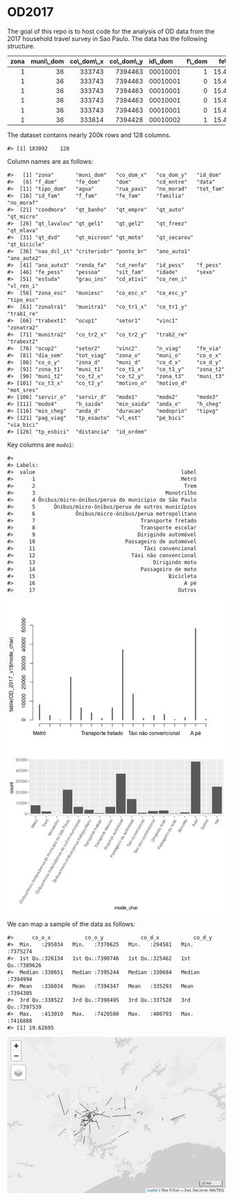 
<!-- README.md is generated from README.Rmd. Please edit that file -->

# OD2017

<!-- badges: start -->
<!-- badges: end -->

The goal of this repo is to host code for the analysis of OD data from
the 2017 household travel survey in Sao Paulo. The data has the
following structure.

<table>
<thead>
<tr>
<th style="text-align:right;">
zona
</th>
<th style="text-align:right;">
muni\_dom
</th>
<th style="text-align:right;">
co\_dom\_x
</th>
<th style="text-align:right;">
co\_dom\_y
</th>
<th style="text-align:left;">
id\_dom
</th>
<th style="text-align:right;">
f\_dom
</th>
<th style="text-align:right;">
fe\_dom
</th>
<th style="text-align:right;">
dom
</th>
<th style="text-align:right;">
cd\_entre
</th>
<th style="text-align:left;">
data
</th>
<th style="text-align:right;">
tipo\_dom
</th>
<th style="text-align:right;">
agua
</th>
<th style="text-align:right;">
rua\_pavi
</th>
<th style="text-align:right;">
no\_morad
</th>
<th style="text-align:right;">
tot\_fam
</th>
<th style="text-align:left;">
id\_fam
</th>
<th style="text-align:right;">
f\_fam
</th>
<th style="text-align:right;">
fe\_fam
</th>
<th style="text-align:right;">
familia
</th>
<th style="text-align:right;">
no\_moraf
</th>
<th style="text-align:right;">
condmora
</th>
<th style="text-align:right;">
qt\_banho
</th>
<th style="text-align:right;">
qt\_empre
</th>
<th style="text-align:right;">
qt\_auto
</th>
<th style="text-align:right;">
qt\_micro
</th>
<th style="text-align:right;">
qt\_lavalou
</th>
<th style="text-align:right;">
qt\_gel1
</th>
<th style="text-align:right;">
qt\_gel2
</th>
<th style="text-align:right;">
qt\_freez
</th>
<th style="text-align:right;">
qt\_mlava
</th>
<th style="text-align:right;">
qt\_dvd
</th>
<th style="text-align:right;">
qt\_microon
</th>
<th style="text-align:right;">
qt\_moto
</th>
<th style="text-align:right;">
qt\_secarou
</th>
<th style="text-align:right;">
qt\_bicicle
</th>
<th style="text-align:right;">
nao\_dcl\_it
</th>
<th style="text-align:right;">
criteriobr
</th>
<th style="text-align:right;">
ponto\_br
</th>
<th style="text-align:right;">
ano\_auto1
</th>
<th style="text-align:right;">
ano\_auto2
</th>
<th style="text-align:right;">
ano\_auto3
</th>
<th style="text-align:right;">
renda\_fa
</th>
<th style="text-align:right;">
cd\_renfa
</th>
<th style="text-align:left;">
id\_pess
</th>
<th style="text-align:right;">
f\_pess
</th>
<th style="text-align:right;">
fe\_pess
</th>
<th style="text-align:right;">
pessoa
</th>
<th style="text-align:right;">
sit\_fam
</th>
<th style="text-align:right;">
idade
</th>
<th style="text-align:right;">
sexo
</th>
<th style="text-align:right;">
estuda
</th>
<th style="text-align:right;">
grau\_ins
</th>
<th style="text-align:right;">
cd\_ativi
</th>
<th style="text-align:right;">
co\_ren\_i
</th>
<th style="text-align:right;">
vl\_ren\_i
</th>
<th style="text-align:right;">
zona\_esc
</th>
<th style="text-align:right;">
muniesc
</th>
<th style="text-align:right;">
co\_esc\_x
</th>
<th style="text-align:right;">
co\_esc\_y
</th>
<th style="text-align:right;">
tipo\_esc
</th>
<th style="text-align:right;">
zonatra1
</th>
<th style="text-align:right;">
munitra1
</th>
<th style="text-align:right;">
co\_tr1\_x
</th>
<th style="text-align:right;">
co\_tr1\_y
</th>
<th style="text-align:right;">
trab1\_re
</th>
<th style="text-align:right;">
trabext1
</th>
<th style="text-align:right;">
ocup1
</th>
<th style="text-align:right;">
setor1
</th>
<th style="text-align:right;">
vinc1
</th>
<th style="text-align:right;">
zonatra2
</th>
<th style="text-align:right;">
munitra2
</th>
<th style="text-align:right;">
co\_tr2\_x
</th>
<th style="text-align:right;">
co\_tr2\_y
</th>
<th style="text-align:right;">
trab2\_re
</th>
<th style="text-align:right;">
trabext2
</th>
<th style="text-align:right;">
ocup2
</th>
<th style="text-align:right;">
setor2
</th>
<th style="text-align:right;">
vinc2
</th>
<th style="text-align:right;">
n\_viag
</th>
<th style="text-align:right;">
fe\_via
</th>
<th style="text-align:right;">
dia\_sem
</th>
<th style="text-align:right;">
tot\_viag
</th>
<th style="text-align:right;">
zona\_o
</th>
<th style="text-align:right;">
muni\_o
</th>
<th style="text-align:right;">
co\_o\_x
</th>
<th style="text-align:right;">
co\_o\_y
</th>
<th style="text-align:right;">
zona\_d
</th>
<th style="text-align:right;">
muni\_d
</th>
<th style="text-align:right;">
co\_d\_x
</th>
<th style="text-align:right;">
co\_d\_y
</th>
<th style="text-align:right;">
zona\_t1
</th>
<th style="text-align:right;">
muni\_t1
</th>
<th style="text-align:right;">
co\_t1\_x
</th>
<th style="text-align:right;">
co\_t1\_y
</th>
<th style="text-align:right;">
zona\_t2
</th>
<th style="text-align:right;">
muni\_t2
</th>
<th style="text-align:right;">
co\_t2\_x
</th>
<th style="text-align:right;">
co\_t2\_y
</th>
<th style="text-align:right;">
zona\_t3
</th>
<th style="text-align:right;">
muni\_t3
</th>
<th style="text-align:right;">
co\_t3\_x
</th>
<th style="text-align:right;">
co\_t3\_y
</th>
<th style="text-align:right;">
motivo\_o
</th>
<th style="text-align:right;">
motivo\_d
</th>
<th style="text-align:right;">
mot\_sres
</th>
<th style="text-align:right;">
servir\_o
</th>
<th style="text-align:right;">
servir\_d
</th>
<th style="text-align:right;">
modo1
</th>
<th style="text-align:right;">
modo2
</th>
<th style="text-align:right;">
modo3
</th>
<th style="text-align:right;">
modo4
</th>
<th style="text-align:right;">
h\_saida
</th>
<th style="text-align:right;">
min\_saida
</th>
<th style="text-align:right;">
anda\_o
</th>
<th style="text-align:right;">
h\_cheg
</th>
<th style="text-align:right;">
min\_cheg
</th>
<th style="text-align:right;">
anda\_d
</th>
<th style="text-align:right;">
duracao
</th>
<th style="text-align:right;">
modoprin
</th>
<th style="text-align:right;">
tipvg
</th>
<th style="text-align:right;">
pag\_viag
</th>
<th style="text-align:right;">
tp\_esauto
</th>
<th style="text-align:right;">
vl\_est
</th>
<th style="text-align:right;">
pe\_bici
</th>
<th style="text-align:right;">
via\_bici
</th>
<th style="text-align:right;">
tp\_esbici
</th>
<th style="text-align:right;">
distancia
</th>
<th style="text-align:right;">
id\_ordem
</th>
</tr>
</thead>
<tbody>
<tr>
<td style="text-align:right;">
1
</td>
<td style="text-align:right;">
36
</td>
<td style="text-align:right;">
333743
</td>
<td style="text-align:right;">
7394463
</td>
<td style="text-align:left;">
00010001
</td>
<td style="text-align:right;">
1
</td>
<td style="text-align:right;">
15.41667
</td>
<td style="text-align:right;">
1
</td>
<td style="text-align:right;">
1
</td>
<td style="text-align:left;">
06092017
</td>
<td style="text-align:right;">
1
</td>
<td style="text-align:right;">
1
</td>
<td style="text-align:right;">
1
</td>
<td style="text-align:right;">
2
</td>
<td style="text-align:right;">
1
</td>
<td style="text-align:left;">
000100011
</td>
<td style="text-align:right;">
1
</td>
<td style="text-align:right;">
15.41667
</td>
<td style="text-align:right;">
1
</td>
<td style="text-align:right;">
2
</td>
<td style="text-align:right;">
2
</td>
<td style="text-align:right;">
1
</td>
<td style="text-align:right;">
0
</td>
<td style="text-align:right;">
0
</td>
<td style="text-align:right;">
1
</td>
<td style="text-align:right;">
0
</td>
<td style="text-align:right;">
0
</td>
<td style="text-align:right;">
1
</td>
<td style="text-align:right;">
1
</td>
<td style="text-align:right;">
1
</td>
<td style="text-align:right;">
1
</td>
<td style="text-align:right;">
1
</td>
<td style="text-align:right;">
0
</td>
<td style="text-align:right;">
0
</td>
<td style="text-align:right;">
0
</td>
<td style="text-align:right;">
1
</td>
<td style="text-align:right;">
4
</td>
<td style="text-align:right;">
25
</td>
<td style="text-align:right;">
NA
</td>
<td style="text-align:right;">
NA
</td>
<td style="text-align:right;">
NA
</td>
<td style="text-align:right;">
2732.576
</td>
<td style="text-align:right;">
3
</td>
<td style="text-align:left;">
00010001101
</td>
<td style="text-align:right;">
1
</td>
<td style="text-align:right;">
19.53227
</td>
<td style="text-align:right;">
1
</td>
<td style="text-align:right;">
1
</td>
<td style="text-align:right;">
59
</td>
<td style="text-align:right;">
2
</td>
<td style="text-align:right;">
1
</td>
<td style="text-align:right;">
3
</td>
<td style="text-align:right;">
1
</td>
<td style="text-align:right;">
3
</td>
<td style="text-align:right;">
NA
</td>
<td style="text-align:right;">
NA
</td>
<td style="text-align:right;">
NA
</td>
<td style="text-align:right;">
NA
</td>
<td style="text-align:right;">
NA
</td>
<td style="text-align:right;">
NA
</td>
<td style="text-align:right;">
3
</td>
<td style="text-align:right;">
36
</td>
<td style="text-align:right;">
333104
</td>
<td style="text-align:right;">
7394476
</td>
<td style="text-align:right;">
2
</td>
<td style="text-align:right;">
2
</td>
<td style="text-align:right;">
4
</td>
<td style="text-align:right;">
13
</td>
<td style="text-align:right;">
1
</td>
<td style="text-align:right;">
NA
</td>
<td style="text-align:right;">
NA
</td>
<td style="text-align:right;">
NA
</td>
<td style="text-align:right;">
NA
</td>
<td style="text-align:right;">
NA
</td>
<td style="text-align:right;">
NA
</td>
<td style="text-align:right;">
NA
</td>
<td style="text-align:right;">
NA
</td>
<td style="text-align:right;">
NA
</td>
<td style="text-align:right;">
1
</td>
<td style="text-align:right;">
22.13265
</td>
<td style="text-align:right;">
3
</td>
<td style="text-align:right;">
2
</td>
<td style="text-align:right;">
1
</td>
<td style="text-align:right;">
36
</td>
<td style="text-align:right;">
333743
</td>
<td style="text-align:right;">
7394463
</td>
<td style="text-align:right;">
3
</td>
<td style="text-align:right;">
36
</td>
<td style="text-align:right;">
333104
</td>
<td style="text-align:right;">
7394476
</td>
<td style="text-align:right;">
NA
</td>
<td style="text-align:right;">
NA
</td>
<td style="text-align:right;">
NA
</td>
<td style="text-align:right;">
NA
</td>
<td style="text-align:right;">
NA
</td>
<td style="text-align:right;">
NA
</td>
<td style="text-align:right;">
NA
</td>
<td style="text-align:right;">
NA
</td>
<td style="text-align:right;">
NA
</td>
<td style="text-align:right;">
NA
</td>
<td style="text-align:right;">
NA
</td>
<td style="text-align:right;">
NA
</td>
<td style="text-align:right;">
8
</td>
<td style="text-align:right;">
3
</td>
<td style="text-align:right;">
3
</td>
<td style="text-align:right;">
2
</td>
<td style="text-align:right;">
2
</td>
<td style="text-align:right;">
16
</td>
<td style="text-align:right;">
NA
</td>
<td style="text-align:right;">
NA
</td>
<td style="text-align:right;">
NA
</td>
<td style="text-align:right;">
5
</td>
<td style="text-align:right;">
45
</td>
<td style="text-align:right;">
NA
</td>
<td style="text-align:right;">
5
</td>
<td style="text-align:right;">
55
</td>
<td style="text-align:right;">
NA
</td>
<td style="text-align:right;">
10
</td>
<td style="text-align:right;">
16
</td>
<td style="text-align:right;">
3
</td>
<td style="text-align:right;">
NA
</td>
<td style="text-align:right;">
NA
</td>
<td style="text-align:right;">
NA
</td>
<td style="text-align:right;">
1
</td>
<td style="text-align:right;">
NA
</td>
<td style="text-align:right;">
NA
</td>
<td style="text-align:right;">
639.1322
</td>
<td style="text-align:right;">
1
</td>
</tr>
<tr>
<td style="text-align:right;">
1
</td>
<td style="text-align:right;">
36
</td>
<td style="text-align:right;">
333743
</td>
<td style="text-align:right;">
7394463
</td>
<td style="text-align:left;">
00010001
</td>
<td style="text-align:right;">
0
</td>
<td style="text-align:right;">
15.41667
</td>
<td style="text-align:right;">
1
</td>
<td style="text-align:right;">
1
</td>
<td style="text-align:left;">
06092017
</td>
<td style="text-align:right;">
1
</td>
<td style="text-align:right;">
1
</td>
<td style="text-align:right;">
1
</td>
<td style="text-align:right;">
2
</td>
<td style="text-align:right;">
1
</td>
<td style="text-align:left;">
000100011
</td>
<td style="text-align:right;">
0
</td>
<td style="text-align:right;">
15.41667
</td>
<td style="text-align:right;">
1
</td>
<td style="text-align:right;">
2
</td>
<td style="text-align:right;">
2
</td>
<td style="text-align:right;">
1
</td>
<td style="text-align:right;">
0
</td>
<td style="text-align:right;">
0
</td>
<td style="text-align:right;">
1
</td>
<td style="text-align:right;">
0
</td>
<td style="text-align:right;">
0
</td>
<td style="text-align:right;">
1
</td>
<td style="text-align:right;">
1
</td>
<td style="text-align:right;">
1
</td>
<td style="text-align:right;">
1
</td>
<td style="text-align:right;">
1
</td>
<td style="text-align:right;">
0
</td>
<td style="text-align:right;">
0
</td>
<td style="text-align:right;">
0
</td>
<td style="text-align:right;">
1
</td>
<td style="text-align:right;">
4
</td>
<td style="text-align:right;">
25
</td>
<td style="text-align:right;">
NA
</td>
<td style="text-align:right;">
NA
</td>
<td style="text-align:right;">
NA
</td>
<td style="text-align:right;">
2732.576
</td>
<td style="text-align:right;">
3
</td>
<td style="text-align:left;">
00010001101
</td>
<td style="text-align:right;">
0
</td>
<td style="text-align:right;">
19.53227
</td>
<td style="text-align:right;">
1
</td>
<td style="text-align:right;">
1
</td>
<td style="text-align:right;">
59
</td>
<td style="text-align:right;">
2
</td>
<td style="text-align:right;">
1
</td>
<td style="text-align:right;">
3
</td>
<td style="text-align:right;">
1
</td>
<td style="text-align:right;">
3
</td>
<td style="text-align:right;">
NA
</td>
<td style="text-align:right;">
NA
</td>
<td style="text-align:right;">
NA
</td>
<td style="text-align:right;">
NA
</td>
<td style="text-align:right;">
NA
</td>
<td style="text-align:right;">
NA
</td>
<td style="text-align:right;">
3
</td>
<td style="text-align:right;">
36
</td>
<td style="text-align:right;">
333104
</td>
<td style="text-align:right;">
7394476
</td>
<td style="text-align:right;">
2
</td>
<td style="text-align:right;">
2
</td>
<td style="text-align:right;">
4
</td>
<td style="text-align:right;">
13
</td>
<td style="text-align:right;">
1
</td>
<td style="text-align:right;">
NA
</td>
<td style="text-align:right;">
NA
</td>
<td style="text-align:right;">
NA
</td>
<td style="text-align:right;">
NA
</td>
<td style="text-align:right;">
NA
</td>
<td style="text-align:right;">
NA
</td>
<td style="text-align:right;">
NA
</td>
<td style="text-align:right;">
NA
</td>
<td style="text-align:right;">
NA
</td>
<td style="text-align:right;">
2
</td>
<td style="text-align:right;">
22.13265
</td>
<td style="text-align:right;">
3
</td>
<td style="text-align:right;">
2
</td>
<td style="text-align:right;">
3
</td>
<td style="text-align:right;">
36
</td>
<td style="text-align:right;">
333104
</td>
<td style="text-align:right;">
7394476
</td>
<td style="text-align:right;">
1
</td>
<td style="text-align:right;">
36
</td>
<td style="text-align:right;">
333743
</td>
<td style="text-align:right;">
7394463
</td>
<td style="text-align:right;">
NA
</td>
<td style="text-align:right;">
NA
</td>
<td style="text-align:right;">
NA
</td>
<td style="text-align:right;">
NA
</td>
<td style="text-align:right;">
NA
</td>
<td style="text-align:right;">
NA
</td>
<td style="text-align:right;">
NA
</td>
<td style="text-align:right;">
NA
</td>
<td style="text-align:right;">
NA
</td>
<td style="text-align:right;">
NA
</td>
<td style="text-align:right;">
NA
</td>
<td style="text-align:right;">
NA
</td>
<td style="text-align:right;">
3
</td>
<td style="text-align:right;">
8
</td>
<td style="text-align:right;">
3
</td>
<td style="text-align:right;">
2
</td>
<td style="text-align:right;">
2
</td>
<td style="text-align:right;">
16
</td>
<td style="text-align:right;">
NA
</td>
<td style="text-align:right;">
NA
</td>
<td style="text-align:right;">
NA
</td>
<td style="text-align:right;">
15
</td>
<td style="text-align:right;">
45
</td>
<td style="text-align:right;">
NA
</td>
<td style="text-align:right;">
15
</td>
<td style="text-align:right;">
55
</td>
<td style="text-align:right;">
NA
</td>
<td style="text-align:right;">
10
</td>
<td style="text-align:right;">
16
</td>
<td style="text-align:right;">
3
</td>
<td style="text-align:right;">
NA
</td>
<td style="text-align:right;">
NA
</td>
<td style="text-align:right;">
NA
</td>
<td style="text-align:right;">
1
</td>
<td style="text-align:right;">
NA
</td>
<td style="text-align:right;">
NA
</td>
<td style="text-align:right;">
639.1322
</td>
<td style="text-align:right;">
2
</td>
</tr>
<tr>
<td style="text-align:right;">
1
</td>
<td style="text-align:right;">
36
</td>
<td style="text-align:right;">
333743
</td>
<td style="text-align:right;">
7394463
</td>
<td style="text-align:left;">
00010001
</td>
<td style="text-align:right;">
0
</td>
<td style="text-align:right;">
15.41667
</td>
<td style="text-align:right;">
1
</td>
<td style="text-align:right;">
1
</td>
<td style="text-align:left;">
06092017
</td>
<td style="text-align:right;">
1
</td>
<td style="text-align:right;">
1
</td>
<td style="text-align:right;">
1
</td>
<td style="text-align:right;">
2
</td>
<td style="text-align:right;">
1
</td>
<td style="text-align:left;">
000100011
</td>
<td style="text-align:right;">
0
</td>
<td style="text-align:right;">
15.41667
</td>
<td style="text-align:right;">
1
</td>
<td style="text-align:right;">
2
</td>
<td style="text-align:right;">
2
</td>
<td style="text-align:right;">
1
</td>
<td style="text-align:right;">
0
</td>
<td style="text-align:right;">
0
</td>
<td style="text-align:right;">
1
</td>
<td style="text-align:right;">
0
</td>
<td style="text-align:right;">
0
</td>
<td style="text-align:right;">
1
</td>
<td style="text-align:right;">
1
</td>
<td style="text-align:right;">
1
</td>
<td style="text-align:right;">
1
</td>
<td style="text-align:right;">
1
</td>
<td style="text-align:right;">
0
</td>
<td style="text-align:right;">
0
</td>
<td style="text-align:right;">
0
</td>
<td style="text-align:right;">
1
</td>
<td style="text-align:right;">
4
</td>
<td style="text-align:right;">
25
</td>
<td style="text-align:right;">
NA
</td>
<td style="text-align:right;">
NA
</td>
<td style="text-align:right;">
NA
</td>
<td style="text-align:right;">
2732.576
</td>
<td style="text-align:right;">
3
</td>
<td style="text-align:left;">
00010001102
</td>
<td style="text-align:right;">
1
</td>
<td style="text-align:right;">
16.66398
</td>
<td style="text-align:right;">
2
</td>
<td style="text-align:right;">
3
</td>
<td style="text-align:right;">
21
</td>
<td style="text-align:right;">
2
</td>
<td style="text-align:right;">
5
</td>
<td style="text-align:right;">
4
</td>
<td style="text-align:right;">
1
</td>
<td style="text-align:right;">
3
</td>
<td style="text-align:right;">
NA
</td>
<td style="text-align:right;">
84
</td>
<td style="text-align:right;">
36
</td>
<td style="text-align:right;">
329431
</td>
<td style="text-align:right;">
7395939
</td>
<td style="text-align:right;">
2
</td>
<td style="text-align:right;">
82
</td>
<td style="text-align:right;">
36
</td>
<td style="text-align:right;">
327503
</td>
<td style="text-align:right;">
7392159
</td>
<td style="text-align:right;">
2
</td>
<td style="text-align:right;">
2
</td>
<td style="text-align:right;">
4
</td>
<td style="text-align:right;">
7
</td>
<td style="text-align:right;">
2
</td>
<td style="text-align:right;">
NA
</td>
<td style="text-align:right;">
NA
</td>
<td style="text-align:right;">
NA
</td>
<td style="text-align:right;">
NA
</td>
<td style="text-align:right;">
NA
</td>
<td style="text-align:right;">
NA
</td>
<td style="text-align:right;">
NA
</td>
<td style="text-align:right;">
NA
</td>
<td style="text-align:right;">
NA
</td>
<td style="text-align:right;">
1
</td>
<td style="text-align:right;">
18.88249
</td>
<td style="text-align:right;">
3
</td>
<td style="text-align:right;">
3
</td>
<td style="text-align:right;">
1
</td>
<td style="text-align:right;">
36
</td>
<td style="text-align:right;">
333743
</td>
<td style="text-align:right;">
7394463
</td>
<td style="text-align:right;">
82
</td>
<td style="text-align:right;">
36
</td>
<td style="text-align:right;">
327503
</td>
<td style="text-align:right;">
7392159
</td>
<td style="text-align:right;">
NA
</td>
<td style="text-align:right;">
NA
</td>
<td style="text-align:right;">
NA
</td>
<td style="text-align:right;">
NA
</td>
<td style="text-align:right;">
NA
</td>
<td style="text-align:right;">
NA
</td>
<td style="text-align:right;">
NA
</td>
<td style="text-align:right;">
NA
</td>
<td style="text-align:right;">
NA
</td>
<td style="text-align:right;">
NA
</td>
<td style="text-align:right;">
NA
</td>
<td style="text-align:right;">
NA
</td>
<td style="text-align:right;">
8
</td>
<td style="text-align:right;">
3
</td>
<td style="text-align:right;">
3
</td>
<td style="text-align:right;">
2
</td>
<td style="text-align:right;">
2
</td>
<td style="text-align:right;">
1
</td>
<td style="text-align:right;">
NA
</td>
<td style="text-align:right;">
NA
</td>
<td style="text-align:right;">
NA
</td>
<td style="text-align:right;">
9
</td>
<td style="text-align:right;">
0
</td>
<td style="text-align:right;">
10
</td>
<td style="text-align:right;">
9
</td>
<td style="text-align:right;">
50
</td>
<td style="text-align:right;">
20
</td>
<td style="text-align:right;">
50
</td>
<td style="text-align:right;">
1
</td>
<td style="text-align:right;">
1
</td>
<td style="text-align:right;">
2
</td>
<td style="text-align:right;">
NA
</td>
<td style="text-align:right;">
NA
</td>
<td style="text-align:right;">
NA
</td>
<td style="text-align:right;">
NA
</td>
<td style="text-align:right;">
NA
</td>
<td style="text-align:right;">
6651.7679
</td>
<td style="text-align:right;">
3
</td>
</tr>
<tr>
<td style="text-align:right;">
1
</td>
<td style="text-align:right;">
36
</td>
<td style="text-align:right;">
333743
</td>
<td style="text-align:right;">
7394463
</td>
<td style="text-align:left;">
00010001
</td>
<td style="text-align:right;">
0
</td>
<td style="text-align:right;">
15.41667
</td>
<td style="text-align:right;">
1
</td>
<td style="text-align:right;">
1
</td>
<td style="text-align:left;">
06092017
</td>
<td style="text-align:right;">
1
</td>
<td style="text-align:right;">
1
</td>
<td style="text-align:right;">
1
</td>
<td style="text-align:right;">
2
</td>
<td style="text-align:right;">
1
</td>
<td style="text-align:left;">
000100011
</td>
<td style="text-align:right;">
0
</td>
<td style="text-align:right;">
15.41667
</td>
<td style="text-align:right;">
1
</td>
<td style="text-align:right;">
2
</td>
<td style="text-align:right;">
2
</td>
<td style="text-align:right;">
1
</td>
<td style="text-align:right;">
0
</td>
<td style="text-align:right;">
0
</td>
<td style="text-align:right;">
1
</td>
<td style="text-align:right;">
0
</td>
<td style="text-align:right;">
0
</td>
<td style="text-align:right;">
1
</td>
<td style="text-align:right;">
1
</td>
<td style="text-align:right;">
1
</td>
<td style="text-align:right;">
1
</td>
<td style="text-align:right;">
1
</td>
<td style="text-align:right;">
0
</td>
<td style="text-align:right;">
0
</td>
<td style="text-align:right;">
0
</td>
<td style="text-align:right;">
1
</td>
<td style="text-align:right;">
4
</td>
<td style="text-align:right;">
25
</td>
<td style="text-align:right;">
NA
</td>
<td style="text-align:right;">
NA
</td>
<td style="text-align:right;">
NA
</td>
<td style="text-align:right;">
2732.576
</td>
<td style="text-align:right;">
3
</td>
<td style="text-align:left;">
00010001102
</td>
<td style="text-align:right;">
0
</td>
<td style="text-align:right;">
16.66398
</td>
<td style="text-align:right;">
2
</td>
<td style="text-align:right;">
3
</td>
<td style="text-align:right;">
21
</td>
<td style="text-align:right;">
2
</td>
<td style="text-align:right;">
5
</td>
<td style="text-align:right;">
4
</td>
<td style="text-align:right;">
1
</td>
<td style="text-align:right;">
3
</td>
<td style="text-align:right;">
NA
</td>
<td style="text-align:right;">
84
</td>
<td style="text-align:right;">
36
</td>
<td style="text-align:right;">
329431
</td>
<td style="text-align:right;">
7395939
</td>
<td style="text-align:right;">
2
</td>
<td style="text-align:right;">
82
</td>
<td style="text-align:right;">
36
</td>
<td style="text-align:right;">
327503
</td>
<td style="text-align:right;">
7392159
</td>
<td style="text-align:right;">
2
</td>
<td style="text-align:right;">
2
</td>
<td style="text-align:right;">
4
</td>
<td style="text-align:right;">
7
</td>
<td style="text-align:right;">
2
</td>
<td style="text-align:right;">
NA
</td>
<td style="text-align:right;">
NA
</td>
<td style="text-align:right;">
NA
</td>
<td style="text-align:right;">
NA
</td>
<td style="text-align:right;">
NA
</td>
<td style="text-align:right;">
NA
</td>
<td style="text-align:right;">
NA
</td>
<td style="text-align:right;">
NA
</td>
<td style="text-align:right;">
NA
</td>
<td style="text-align:right;">
2
</td>
<td style="text-align:right;">
18.88249
</td>
<td style="text-align:right;">
3
</td>
<td style="text-align:right;">
3
</td>
<td style="text-align:right;">
82
</td>
<td style="text-align:right;">
36
</td>
<td style="text-align:right;">
327503
</td>
<td style="text-align:right;">
7392159
</td>
<td style="text-align:right;">
84
</td>
<td style="text-align:right;">
36
</td>
<td style="text-align:right;">
329431
</td>
<td style="text-align:right;">
7395939
</td>
<td style="text-align:right;">
93
</td>
<td style="text-align:right;">
36
</td>
<td style="text-align:right;">
329861
</td>
<td style="text-align:right;">
7397268
</td>
<td style="text-align:right;">
NA
</td>
<td style="text-align:right;">
NA
</td>
<td style="text-align:right;">
NA
</td>
<td style="text-align:right;">
NA
</td>
<td style="text-align:right;">
NA
</td>
<td style="text-align:right;">
NA
</td>
<td style="text-align:right;">
NA
</td>
<td style="text-align:right;">
NA
</td>
<td style="text-align:right;">
3
</td>
<td style="text-align:right;">
4
</td>
<td style="text-align:right;">
4
</td>
<td style="text-align:right;">
2
</td>
<td style="text-align:right;">
2
</td>
<td style="text-align:right;">
1
</td>
<td style="text-align:right;">
4
</td>
<td style="text-align:right;">
NA
</td>
<td style="text-align:right;">
NA
</td>
<td style="text-align:right;">
17
</td>
<td style="text-align:right;">
0
</td>
<td style="text-align:right;">
20
</td>
<td style="text-align:right;">
18
</td>
<td style="text-align:right;">
0
</td>
<td style="text-align:right;">
1
</td>
<td style="text-align:right;">
60
</td>
<td style="text-align:right;">
1
</td>
<td style="text-align:right;">
1
</td>
<td style="text-align:right;">
2
</td>
<td style="text-align:right;">
NA
</td>
<td style="text-align:right;">
NA
</td>
<td style="text-align:right;">
NA
</td>
<td style="text-align:right;">
NA
</td>
<td style="text-align:right;">
NA
</td>
<td style="text-align:right;">
4243.2987
</td>
<td style="text-align:right;">
4
</td>
</tr>
<tr>
<td style="text-align:right;">
1
</td>
<td style="text-align:right;">
36
</td>
<td style="text-align:right;">
333743
</td>
<td style="text-align:right;">
7394463
</td>
<td style="text-align:left;">
00010001
</td>
<td style="text-align:right;">
0
</td>
<td style="text-align:right;">
15.41667
</td>
<td style="text-align:right;">
1
</td>
<td style="text-align:right;">
1
</td>
<td style="text-align:left;">
06092017
</td>
<td style="text-align:right;">
1
</td>
<td style="text-align:right;">
1
</td>
<td style="text-align:right;">
1
</td>
<td style="text-align:right;">
2
</td>
<td style="text-align:right;">
1
</td>
<td style="text-align:left;">
000100011
</td>
<td style="text-align:right;">
0
</td>
<td style="text-align:right;">
15.41667
</td>
<td style="text-align:right;">
1
</td>
<td style="text-align:right;">
2
</td>
<td style="text-align:right;">
2
</td>
<td style="text-align:right;">
1
</td>
<td style="text-align:right;">
0
</td>
<td style="text-align:right;">
0
</td>
<td style="text-align:right;">
1
</td>
<td style="text-align:right;">
0
</td>
<td style="text-align:right;">
0
</td>
<td style="text-align:right;">
1
</td>
<td style="text-align:right;">
1
</td>
<td style="text-align:right;">
1
</td>
<td style="text-align:right;">
1
</td>
<td style="text-align:right;">
1
</td>
<td style="text-align:right;">
0
</td>
<td style="text-align:right;">
0
</td>
<td style="text-align:right;">
0
</td>
<td style="text-align:right;">
1
</td>
<td style="text-align:right;">
4
</td>
<td style="text-align:right;">
25
</td>
<td style="text-align:right;">
NA
</td>
<td style="text-align:right;">
NA
</td>
<td style="text-align:right;">
NA
</td>
<td style="text-align:right;">
2732.576
</td>
<td style="text-align:right;">
3
</td>
<td style="text-align:left;">
00010001102
</td>
<td style="text-align:right;">
0
</td>
<td style="text-align:right;">
16.66398
</td>
<td style="text-align:right;">
2
</td>
<td style="text-align:right;">
3
</td>
<td style="text-align:right;">
21
</td>
<td style="text-align:right;">
2
</td>
<td style="text-align:right;">
5
</td>
<td style="text-align:right;">
4
</td>
<td style="text-align:right;">
1
</td>
<td style="text-align:right;">
3
</td>
<td style="text-align:right;">
NA
</td>
<td style="text-align:right;">
84
</td>
<td style="text-align:right;">
36
</td>
<td style="text-align:right;">
329431
</td>
<td style="text-align:right;">
7395939
</td>
<td style="text-align:right;">
2
</td>
<td style="text-align:right;">
82
</td>
<td style="text-align:right;">
36
</td>
<td style="text-align:right;">
327503
</td>
<td style="text-align:right;">
7392159
</td>
<td style="text-align:right;">
2
</td>
<td style="text-align:right;">
2
</td>
<td style="text-align:right;">
4
</td>
<td style="text-align:right;">
7
</td>
<td style="text-align:right;">
2
</td>
<td style="text-align:right;">
NA
</td>
<td style="text-align:right;">
NA
</td>
<td style="text-align:right;">
NA
</td>
<td style="text-align:right;">
NA
</td>
<td style="text-align:right;">
NA
</td>
<td style="text-align:right;">
NA
</td>
<td style="text-align:right;">
NA
</td>
<td style="text-align:right;">
NA
</td>
<td style="text-align:right;">
NA
</td>
<td style="text-align:right;">
3
</td>
<td style="text-align:right;">
18.88249
</td>
<td style="text-align:right;">
3
</td>
<td style="text-align:right;">
3
</td>
<td style="text-align:right;">
84
</td>
<td style="text-align:right;">
36
</td>
<td style="text-align:right;">
329431
</td>
<td style="text-align:right;">
7395939
</td>
<td style="text-align:right;">
1
</td>
<td style="text-align:right;">
36
</td>
<td style="text-align:right;">
333743
</td>
<td style="text-align:right;">
7394463
</td>
<td style="text-align:right;">
NA
</td>
<td style="text-align:right;">
NA
</td>
<td style="text-align:right;">
NA
</td>
<td style="text-align:right;">
NA
</td>
<td style="text-align:right;">
NA
</td>
<td style="text-align:right;">
NA
</td>
<td style="text-align:right;">
NA
</td>
<td style="text-align:right;">
NA
</td>
<td style="text-align:right;">
NA
</td>
<td style="text-align:right;">
NA
</td>
<td style="text-align:right;">
NA
</td>
<td style="text-align:right;">
NA
</td>
<td style="text-align:right;">
4
</td>
<td style="text-align:right;">
8
</td>
<td style="text-align:right;">
4
</td>
<td style="text-align:right;">
2
</td>
<td style="text-align:right;">
2
</td>
<td style="text-align:right;">
12
</td>
<td style="text-align:right;">
NA
</td>
<td style="text-align:right;">
NA
</td>
<td style="text-align:right;">
NA
</td>
<td style="text-align:right;">
22
</td>
<td style="text-align:right;">
50
</td>
<td style="text-align:right;">
1
</td>
<td style="text-align:right;">
23
</td>
<td style="text-align:right;">
30
</td>
<td style="text-align:right;">
1
</td>
<td style="text-align:right;">
40
</td>
<td style="text-align:right;">
12
</td>
<td style="text-align:right;">
2
</td>
<td style="text-align:right;">
NA
</td>
<td style="text-align:right;">
NA
</td>
<td style="text-align:right;">
NA
</td>
<td style="text-align:right;">
NA
</td>
<td style="text-align:right;">
NA
</td>
<td style="text-align:right;">
NA
</td>
<td style="text-align:right;">
4557.6222
</td>
<td style="text-align:right;">
5
</td>
</tr>
<tr>
<td style="text-align:right;">
1
</td>
<td style="text-align:right;">
36
</td>
<td style="text-align:right;">
333814
</td>
<td style="text-align:right;">
7394428
</td>
<td style="text-align:left;">
00010002
</td>
<td style="text-align:right;">
1
</td>
<td style="text-align:right;">
15.41667
</td>
<td style="text-align:right;">
2
</td>
<td style="text-align:right;">
1
</td>
<td style="text-align:left;">
06092017
</td>
<td style="text-align:right;">
1
</td>
<td style="text-align:right;">
1
</td>
<td style="text-align:right;">
1
</td>
<td style="text-align:right;">
4
</td>
<td style="text-align:right;">
1
</td>
<td style="text-align:left;">
000100021
</td>
<td style="text-align:right;">
1
</td>
<td style="text-align:right;">
15.41667
</td>
<td style="text-align:right;">
1
</td>
<td style="text-align:right;">
4
</td>
<td style="text-align:right;">
1
</td>
<td style="text-align:right;">
1
</td>
<td style="text-align:right;">
0
</td>
<td style="text-align:right;">
0
</td>
<td style="text-align:right;">
0
</td>
<td style="text-align:right;">
0
</td>
<td style="text-align:right;">
1
</td>
<td style="text-align:right;">
0
</td>
<td style="text-align:right;">
0
</td>
<td style="text-align:right;">
1
</td>
<td style="text-align:right;">
1
</td>
<td style="text-align:right;">
0
</td>
<td style="text-align:right;">
0
</td>
<td style="text-align:right;">
0
</td>
<td style="text-align:right;">
0
</td>
<td style="text-align:right;">
1
</td>
<td style="text-align:right;">
5
</td>
<td style="text-align:right;">
18
</td>
<td style="text-align:right;">
NA
</td>
<td style="text-align:right;">
NA
</td>
<td style="text-align:right;">
NA
</td>
<td style="text-align:right;">
3200.000
</td>
<td style="text-align:right;">
1
</td>
<td style="text-align:left;">
00010002101
</td>
<td style="text-align:right;">
1
</td>
<td style="text-align:right;">
19.53227
</td>
<td style="text-align:right;">
1
</td>
<td style="text-align:right;">
1
</td>
<td style="text-align:right;">
37
</td>
<td style="text-align:right;">
2
</td>
<td style="text-align:right;">
1
</td>
<td style="text-align:right;">
4
</td>
<td style="text-align:right;">
1
</td>
<td style="text-align:right;">
1
</td>
<td style="text-align:right;">
1000
</td>
<td style="text-align:right;">
NA
</td>
<td style="text-align:right;">
NA
</td>
<td style="text-align:right;">
NA
</td>
<td style="text-align:right;">
NA
</td>
<td style="text-align:right;">
NA
</td>
<td style="text-align:right;">
1
</td>
<td style="text-align:right;">
36
</td>
<td style="text-align:right;">
333453
</td>
<td style="text-align:right;">
7394501
</td>
<td style="text-align:right;">
2
</td>
<td style="text-align:right;">
2
</td>
<td style="text-align:right;">
6
</td>
<td style="text-align:right;">
4
</td>
<td style="text-align:right;">
1
</td>
<td style="text-align:right;">
NA
</td>
<td style="text-align:right;">
NA
</td>
<td style="text-align:right;">
NA
</td>
<td style="text-align:right;">
NA
</td>
<td style="text-align:right;">
NA
</td>
<td style="text-align:right;">
NA
</td>
<td style="text-align:right;">
NA
</td>
<td style="text-align:right;">
NA
</td>
<td style="text-align:right;">
NA
</td>
<td style="text-align:right;">
1
</td>
<td style="text-align:right;">
22.13265
</td>
<td style="text-align:right;">
3
</td>
<td style="text-align:right;">
4
</td>
<td style="text-align:right;">
1
</td>
<td style="text-align:right;">
36
</td>
<td style="text-align:right;">
333814
</td>
<td style="text-align:right;">
7394428
</td>
<td style="text-align:right;">
1
</td>
<td style="text-align:right;">
36
</td>
<td style="text-align:right;">
333453
</td>
<td style="text-align:right;">
7394501
</td>
<td style="text-align:right;">
NA
</td>
<td style="text-align:right;">
NA
</td>
<td style="text-align:right;">
NA
</td>
<td style="text-align:right;">
NA
</td>
<td style="text-align:right;">
NA
</td>
<td style="text-align:right;">
NA
</td>
<td style="text-align:right;">
NA
</td>
<td style="text-align:right;">
NA
</td>
<td style="text-align:right;">
NA
</td>
<td style="text-align:right;">
NA
</td>
<td style="text-align:right;">
NA
</td>
<td style="text-align:right;">
NA
</td>
<td style="text-align:right;">
8
</td>
<td style="text-align:right;">
2
</td>
<td style="text-align:right;">
2
</td>
<td style="text-align:right;">
2
</td>
<td style="text-align:right;">
2
</td>
<td style="text-align:right;">
16
</td>
<td style="text-align:right;">
NA
</td>
<td style="text-align:right;">
NA
</td>
<td style="text-align:right;">
NA
</td>
<td style="text-align:right;">
8
</td>
<td style="text-align:right;">
0
</td>
<td style="text-align:right;">
NA
</td>
<td style="text-align:right;">
8
</td>
<td style="text-align:right;">
10
</td>
<td style="text-align:right;">
NA
</td>
<td style="text-align:right;">
10
</td>
<td style="text-align:right;">
16
</td>
<td style="text-align:right;">
3
</td>
<td style="text-align:right;">
NA
</td>
<td style="text-align:right;">
NA
</td>
<td style="text-align:right;">
NA
</td>
<td style="text-align:right;">
1
</td>
<td style="text-align:right;">
NA
</td>
<td style="text-align:right;">
NA
</td>
<td style="text-align:right;">
368.3069
</td>
<td style="text-align:right;">
6
</td>
</tr>
</tbody>
</table>

The dataset contains nearly 200k rows and 128 columns.

    #> [1] 183092    128

Column names are as follows:

    #>   [1] "zona"       "muni_dom"   "co_dom_x"   "co_dom_y"   "id_dom"    
    #>   [6] "f_dom"      "fe_dom"     "dom"        "cd_entre"   "data"      
    #>  [11] "tipo_dom"   "agua"       "rua_pavi"   "no_morad"   "tot_fam"   
    #>  [16] "id_fam"     "f_fam"      "fe_fam"     "familia"    "no_moraf"  
    #>  [21] "condmora"   "qt_banho"   "qt_empre"   "qt_auto"    "qt_micro"  
    #>  [26] "qt_lavalou" "qt_gel1"    "qt_gel2"    "qt_freez"   "qt_mlava"  
    #>  [31] "qt_dvd"     "qt_microon" "qt_moto"    "qt_secarou" "qt_bicicle"
    #>  [36] "nao_dcl_it" "criteriobr" "ponto_br"   "ano_auto1"  "ano_auto2" 
    #>  [41] "ano_auto3"  "renda_fa"   "cd_renfa"   "id_pess"    "f_pess"    
    #>  [46] "fe_pess"    "pessoa"     "sit_fam"    "idade"      "sexo"      
    #>  [51] "estuda"     "grau_ins"   "cd_ativi"   "co_ren_i"   "vl_ren_i"  
    #>  [56] "zona_esc"   "muniesc"    "co_esc_x"   "co_esc_y"   "tipo_esc"  
    #>  [61] "zonatra1"   "munitra1"   "co_tr1_x"   "co_tr1_y"   "trab1_re"  
    #>  [66] "trabext1"   "ocup1"      "setor1"     "vinc1"      "zonatra2"  
    #>  [71] "munitra2"   "co_tr2_x"   "co_tr2_y"   "trab2_re"   "trabext2"  
    #>  [76] "ocup2"      "setor2"     "vinc2"      "n_viag"     "fe_via"    
    #>  [81] "dia_sem"    "tot_viag"   "zona_o"     "muni_o"     "co_o_x"    
    #>  [86] "co_o_y"     "zona_d"     "muni_d"     "co_d_x"     "co_d_y"    
    #>  [91] "zona_t1"    "muni_t1"    "co_t1_x"    "co_t1_y"    "zona_t2"   
    #>  [96] "muni_t2"    "co_t2_x"    "co_t2_y"    "zona_t3"    "muni_t3"   
    #> [101] "co_t3_x"    "co_t3_y"    "motivo_o"   "motivo_d"   "mot_sres"  
    #> [106] "servir_o"   "servir_d"   "modo1"      "modo2"      "modo3"     
    #> [111] "modo4"      "h_saida"    "min_saida"  "anda_o"     "h_cheg"    
    #> [116] "min_cheg"   "anda_d"     "duracao"    "modoprin"   "tipvg"     
    #> [121] "pag_viag"   "tp_esauto"  "vl_est"     "pe_bici"    "via_bici"  
    #> [126] "tp_esbici"  "distancia"  "id_ordem"

Key columns are `modo1`:

    #> 
    #> Labels:
    #>  value                                               label
    #>      1                                               Metrô
    #>      2                                                Trem
    #>      3                                          Monotrilho
    #>      4 Ônibus/micro-ônibus/perua do município de São Paulo
    #>      5      Ônibus/micro-ônibus/perua de outros municípios
    #>      6             Ônibus/micro-ônibus/perua metropolitano
    #>      7                                  Transporte fretado
    #>      8                                  Transporte escolar
    #>      9                                 Dirigindo automóvel
    #>     10                             Passageiro de automóvel
    #>     11                                   Táxi convencional
    #>     12                               Táxi não convencional
    #>     13                                      Dirigindo moto
    #>     14                                  Passageiro de moto
    #>     15                                           Bicicleta
    #>     16                                                A pé
    #>     17                                              Outros

![](README_files/figure-gfm/unnamed-chunk-6-1.png)<!-- -->![](README_files/figure-gfm/unnamed-chunk-6-2.png)<!-- -->

<!-- A quick overview of the data is shown below: -->

We can map a sample of the data as follows:

    #>      co_o_x           co_o_y            co_d_x           co_d_y       
    #>  Min.   :295034   Min.   :7370625   Min.   :294581   Min.   :7375274  
    #>  1st Qu.:326134   1st Qu.:7390746   1st Qu.:325462   1st Qu.:7389626  
    #>  Median :330651   Median :7395244   Median :330684   Median :7394994  
    #>  Mean   :336034   Mean   :7394347   Mean   :335293   Mean   :7394305  
    #>  3rd Qu.:338522   3rd Qu.:7398495   3rd Qu.:337528   3rd Qu.:7397539  
    #>  Max.   :413010   Max.   :7420580   Max.   :400793   Max.   :7416888
    #> [1] 19.62695

![](README_files/figure-gfm/unnamed-chunk-8-1.png)<!-- -->
